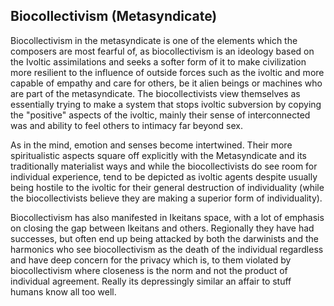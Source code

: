 

## Biocollectivism (Metasyndicate)

Biocollectivism in the metasyndicate is one of the elements which the composers are most fearful of, as biocollectivism is an ideology based on the Ivoltic assimilations and seeks a softer form of it to make civilization more resilient to the influence of outside forces such as the ivoltic and more capable of empathy and care for others, be it alien beings or machines who are part of the metasyndicate.  The biocollectivists view themselves as essentially trying to make a system that stops ivoltic subversion by copying the "positive" aspects of the ivoltic, mainly their sense of interconnected was and ability to feel others to intimacy far beyond sex.  

As in the mind, emotion and senses become intertwined.  Their more spiritualistic aspects square off explicitly with the Metasyndicate and its traditionally materialist ways and while the biocollectivists do see room for individual experience, tend to be depicted as ivoltic agents despite usually being hostile to the ivoltic for their general destruction of individuality (while the biocollectivists believe they are making a superior form of individuality).  

Biocollectivism has also manifested in Ikeitans space, with a lot of emphasis on closing the gap between Ikeitans and others.  Regionally they have had successes, but often end up being attacked by both the darwinists and the harmonics who see biocollectivism as the death of the individual regardless and have deep concern for the privacy which is, to them violated by biocollectivism where closeness is the norm and not the product of individual agreement.  Really its depressingly similar an affair to stuff humans know all too well.

